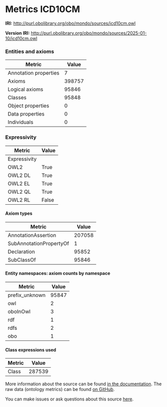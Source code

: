 # Metrics ICD10CM

**IRI:** http://purl.obolibrary.org/obo/mondo/sources/icd10cm.owl

**Version IRI:** http://purl.obolibrary.org/obo/mondo/sources/2025-01-10/icd10cm.owl

### Entities and axioms

| Metric | Value |
| ------ | ----- |
| Annotation properties | 7 |
| Axioms | 398757 |
| Logical axioms | 95846 |
| Classes | 95848 |
| Object properties | 0 |
| Data properties | 0 |
| Individuals | 0 |


### Expressivity

| Metric | Value |
| ------ | ----- |
| Expressivity |  |
| OWL2 | True |
| OWL2 DL | True |
| OWL2 EL | True |
| OWL2 QL | True |
| OWL2 RL | False |

#### Axiom types

| Metric | Value |
| ------ | ----- |
| AnnotationAssertion | 207058 |
| SubAnnotationPropertyOf | 1 |
| Declaration | 95852 |
| SubClassOf | 95846 |


#### Entity namespaces: axiom counts by namespace

| Metric | Value |
| ------ | ----- |
| prefix_unknown | 95847 |
| owl | 2 |
| oboInOwl | 3 |
| rdf | 1 |
| rdfs | 2 |
| obo | 1 |


#### Class expressions used

| Metric | Value |
| ------ | ----- |
| Class | 287539 |


More information about the source can be found [in the documentation](../sources.md). The raw data (ontology metrics) can be found [on GitHub](https://github.com/monarch-initiative/mondo-ingest/tree/main/src/ontology/metadata).

You can make issues or ask questions about this source [here](https://github.com/monarch-initiative/mondo-ingest/issues).

